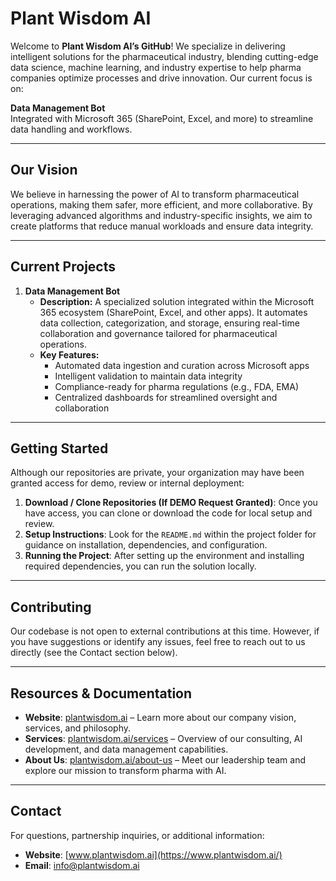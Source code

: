 # Plant Wisdom AI

Welcome to **Plant Wisdom AI’s GitHub**! We specialize in delivering intelligent solutions for the pharmaceutical industry, blending cutting-edge data science, machine learning, and industry expertise to help pharma companies optimize processes and drive innovation. Our current focus is on:

**Data Management Bot**  
  Integrated with Microsoft 365 (SharePoint, Excel, and more) to streamline data handling and workflows.


---

## Our Vision

We believe in harnessing the power of AI to transform pharmaceutical operations, making them safer, more efficient, and more collaborative. By leveraging advanced algorithms and industry-specific insights, we aim to create platforms that reduce manual workloads and ensure data integrity.

---

## Current Projects

1. **Data Management Bot**  
   - **Description:** A specialized solution integrated within the Microsoft 365 ecosystem (SharePoint, Excel, and other apps). It automates data collection, categorization, and storage, ensuring real-time collaboration and governance tailored for pharmaceutical operations.  
   - **Key Features:**  
     - Automated data ingestion and curation across Microsoft apps  
     - Intelligent validation to maintain data integrity  
     - Compliance-ready for pharma regulations (e.g., FDA, EMA)  
     - Centralized dashboards for streamlined oversight and collaboration  

---

## Getting Started

Although our repositories are private, your organization may have been granted access for demo, review or internal deployment:

1. **Download / Clone Repositories (If DEMO Request Granted)**: Once you have access, you can clone or download the code for local setup and review.  
2. **Setup Instructions**: Look for the `README.md` within the project folder for guidance on installation, dependencies, and configuration.  
3. **Running the Project**: After setting up the environment and installing required dependencies, you can run the solution locally.

---

## Contributing

Our codebase is not open to external contributions at this time. However, if you have suggestions or identify any issues, feel free to reach out to us directly (see the Contact section below).

---

## Resources & Documentation

- **Website**: [plantwisdom.ai](https://www.plantwisdom.ai/) – Learn more about our company vision, services, and philosophy.  
- **Services**: [plantwisdom.ai/services](https://www.plantwisdom.ai/services) – Overview of our consulting, AI development, and data management capabilities.  
- **About Us**: [plantwisdom.ai/about-us](https://www.plantwisdom.ai/about-us) – Meet our leadership team and explore our mission to transform pharma with AI.

---

## Contact

For questions, partnership inquiries, or additional information:
- **Website**: [www.plantwisdom.ai](https://www.plantwisdom.ai/)  
- **Email**: [info@plantwisdom.ai](mailto:info@plantwisdom.ai)
